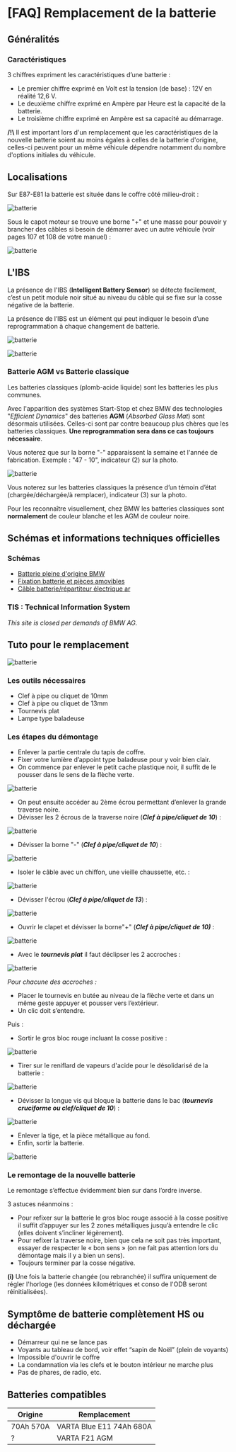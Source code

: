 # [FAQ] Remplacement de la batterie

## Généralités

### Caractéristiques

3 chiffres expriment les caractéristiques d’une batterie :

- Le premier chiffre exprimé en Volt est la tension (de base) : 12V en réalité 12,6 V.
- Le deuxième chiffre exprimé en Ampère par Heure est la capacité de la batterie.
- Le troisième chiffre exprimé en Ampère est sa capacité au démarrage.

**/!\\** Il est important lors d'un remplacement que les caractéristiques de la nouvelle batterie soient au moins égales à celles de la batterie d'origine, celles-ci peuvent pour un même véhicule dépendre notamment du nombre d'options initiales du véhicule.

## Localisations

Sur E87-E81 la batterie est située dans le coffre côté milieu-droit :

![batterie](../images/tuto_batterie/batterie_01.jpg)

Sous le capot moteur se trouve une borne "+" et une masse pour  pouvoir y brancher des câbles si besoin de démarrer avec un autre véhicule (voir pages 107 et 108 de votre manuel) :

![batterie](../images/tuto_batterie/batterie_02.jpg)

## L'IBS

La présence de l'IBS (**Intelligent Battery Sensor**) se détecte facilement, c’est un petit module noir situé au niveau du câble qui se fixe sur la cosse négative de la batterie.

La présence de l’IBS est un élément qui peut indiquer le besoin d’une reprogrammation à chaque changement de batterie.

![batterie](../images/tuto_batterie/batterie_sans_ibs.jpg)

![batterie](../images/tuto_batterie/batterie_avec_ibs.jpg)

### Batterie AGM vs Batterie classique

Les batteries classiques (plomb-acide liquide) sont les batteries les plus communes.

Avec l'apparition des systèmes Start-Stop et chez BMW des technologies "_Efficient Dynamics_" des batteries **AGM** (_Absorbed Glass Mat_)  sont désormais utilisées. Celles-ci sont par contre beaucoup plus  chères que les batteries classiques. **Une reprogrammation sera dans ce  cas toujours nécessaire**.

Vous noterez que sur la borne "-" apparaissent la semaine et l'année de fabrication. Exemple : "47 - 10", indicateur (2) sur la photo.

![batterie](../images/tuto_batterie/batterie_03.jpg)

Vous noterez sur les batteries classiques la présence d’un témoin d’état (chargée/déchargée/à remplacer), indicateur (3) sur la photo.

Pour les reconnaître visuellement, chez BMW les batteries classiques sont **normalement** de couleur blanche et les AGM de couleur noire.

## Schémas et informations techniques officielles

### Schémas

- [Batterie pleine d'origine BMW](http://fr.bmwfans.info/parts-catalog/E87/Europe/130i-N52/L-N/jan2006/browse/vehicle_electrical_system/original_bmw_battery_warranty_only/)
- [Fixation batterie et pièces amovibles](http://fr.bmwfans.info/parts-catalog/E87/Europe/130i-N52/L-N/jan2006/browse/vehicle_electrical_system/battery_holder_and_mounting_parts/)
- [Câble batterie/répartiteur électrique ar](http://fr.bmwfans.info/parts-catalog/E87/Europe/130i-N52/L-N/jan2006/browse/vehicle_electrical_system/battery_lead_distribution_box_rear/)

### TIS : Technical Information System

_This site is closed per demands of BMW AG._

## Tuto pour le remplacement

![batterie](../images/tuto_batterie/batterie_04.jpg)

### Les outils nécessaires

- Clef à pipe ou cliquet de 10mm
- Clef à pipe ou cliquet de 13mm
- Tournevis plat
- Lampe type baladeuse

### Les étapes du démontage

- Enlever la partie centrale du tapis de coffre.
- Fixer votre lumière d’appoint type baladeuse pour y voir bien clair.
- On commence par enlever le petit cache plastique noir, il suffit de le pousser dans le sens de la flèche verte.

![batterie](../images/tuto_batterie/batterie_05.jpg)

- On peut ensuite accéder au 2ème écrou permettant d’enlever la grande traverse noire.
- Dévisser les 2 écrous de la traverse noire (**_Clef à pipe/cliquet de 10_**) :

![batterie](../images/tuto_batterie/batterie_06.jpg)

- Dévisser la borne "-" (**_Clef à pipe/cliquet de 10_**) :

![batterie](../images/tuto_batterie/batterie_07.jpg)

- Isoler le câble avec un chiffon, une vieille chaussette, etc. :

![batterie](../images/tuto_batterie/batterie_08.jpg)

- Dévisser l'écrou (**_Clef à pipe/cliquet de 13_**) :

![batterie](../images/tuto_batterie/batterie_09.jpg)

- Ouvrir le clapet et dévisser la borne"+" (**_Clef à pipe/cliquet de 10)_** :

![batterie](../images/tuto_batterie/batterie_10.jpg)

- Avec le **_tournevis plat_** il faut déclipser les 2 accroches :

![batterie](../images/tuto_batterie/batterie_11.jpg)

_Pour chacune des accroches :_

- Placer le tournevis en butée au niveau de la flèche verte et dans un même geste appuyer et pousser vers l’extérieur.
- Un clic doit s’entendre.

Puis :

- Sortir le gros bloc rouge incluant la cosse positive :

![batterie](../images/tuto_batterie/batterie_12.jpg)

- Tirer sur le reniflard de vapeurs d'acide pour le désolidarisé de la batterie :

![batterie](../images/tuto_batterie/batterie_13.jpg)

- Dévisser la longue vis qui bloque la batterie dans le bac (**_tournevis cruciforme ou clef/cliquet de 10_**) :

![batterie](../images/tuto_batterie/batterie_14.jpg)

- Enlever la tige, et la pièce métallique au fond.
- Enfin, sortir la batterie.

![batterie](../images/tuto_batterie/batterie_15.jpg)

### Le remontage de la nouvelle batterie

Le remontage s’effectue évidemment bien sur dans l’ordre inverse.

3 astuces néanmoins :

- Pour refixer sur la batterie le gros bloc rouge associé à la cosse positive il suffit d’appuyer sur les 2 zones métalliques jusqu’à entendre le clic (elles doivent s’incliner légèrement).
- Pour refixer la traverse noire, bien que cela ne soit pas très important, essayer de respecter le « bon sens » (on ne fait pas attention lors du démontage mais il y a bien un sens).
- Toujours terminer par la cosse négative.

**(i)** Une fois la batterie changée (ou rebranchée) il suffira uniquement  de régler l'horloge (les données kilométriques et conso de l'ODB seront  réinitialisées).

## Symptôme de batterie complètement HS ou déchargée

- Démarreur qui ne se lance pas
- Voyants au tableau de bord, voir effet “sapin de Noël” (plein de voyants)
- Impossible d'ouvrir le coffre
- La condamnation via les clefs et le bouton intérieur ne marche plus
- Pas de phares, de radio, etc.

## Batteries compatibles

| Origine | Remplacement |
|---------|--------------|
| 70Ah 570A | VARTA Blue E11 74Ah 680A |
| ? | VARTA F21 AGM |
